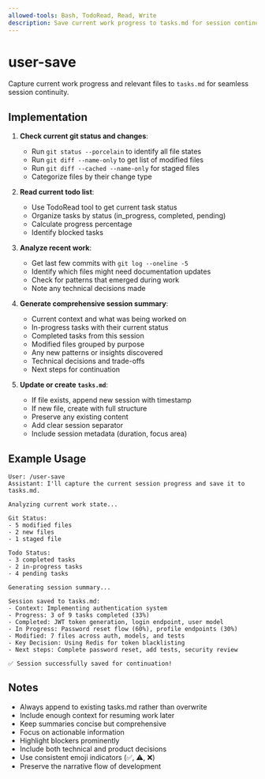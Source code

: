 ```yaml
---
allowed-tools: Bash, TodoRead, Read, Write
description: Save current work progress to tasks.md for session continuity
---
```


# user-save

Capture current work progress and relevant files to `tasks.md` for seamless session continuity.

## Implementation

1. **Check current git status and changes**:
   - Run `git status --porcelain` to identify all file states
   - Run `git diff --name-only` to get list of modified files
   - Run `git diff --cached --name-only` for staged files
   - Categorize files by their change type

2. **Read current todo list**:
   - Use TodoRead tool to get current task status
   - Organize tasks by status (in_progress, completed, pending)
   - Calculate progress percentage
   - Identify blocked tasks

3. **Analyze recent work**:
   - Get last few commits with `git log --oneline -5`
   - Identify which files might need documentation updates
   - Check for patterns that emerged during work
   - Note any technical decisions made

4. **Generate comprehensive session summary**:
   - Current context and what was being worked on
   - In-progress tasks with their current status
   - Completed tasks from this session
   - Modified files grouped by purpose
   - Any new patterns or insights discovered
   - Technical decisions and trade-offs
   - Next steps for continuation

5. **Update or create `tasks.md`**:
   - If file exists, append new session with timestamp
   - If new file, create with full structure
   - Preserve any existing content
   - Add clear session separator
   - Include session metadata (duration, focus area)

## Example Usage

```text
User: /user-save
Assistant: I'll capture the current session progress and save it to tasks.md.

Analyzing current work state...

Git Status:
- 5 modified files
- 2 new files
- 1 staged file

Todo Status:
- 3 completed tasks
- 2 in-progress tasks
- 4 pending tasks

Generating session summary...

Session saved to tasks.md:
- Context: Implementing authentication system
- Progress: 3 of 9 tasks completed (33%)
- Completed: JWT token generation, login endpoint, user model
- In Progress: Password reset flow (60%), profile endpoints (30%)
- Modified: 7 files across auth, models, and tests
- Key Decision: Using Redis for token blacklisting
- Next steps: Complete password reset, add tests, security review

✅ Session successfully saved for continuation!
```

## Notes

- Always append to existing tasks.md rather than overwrite
- Include enough context for resuming work later
- Keep summaries concise but comprehensive
- Focus on actionable information
- Highlight blockers prominently
- Include both technical and product decisions
- Use consistent emoji indicators (✅, ⚠️, ❌)
- Preserve the narrative flow of development